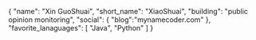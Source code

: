 {
  "name": "Xin GuoShuai",
  "short_name": "XiaoShuai",
  "building": "public opinion monitoring",
  "social": {
      "blog":"mynamecoder.com"
   },
  "favorite_lanaguages": [
    "Java",
    "Python"
  ]
}
